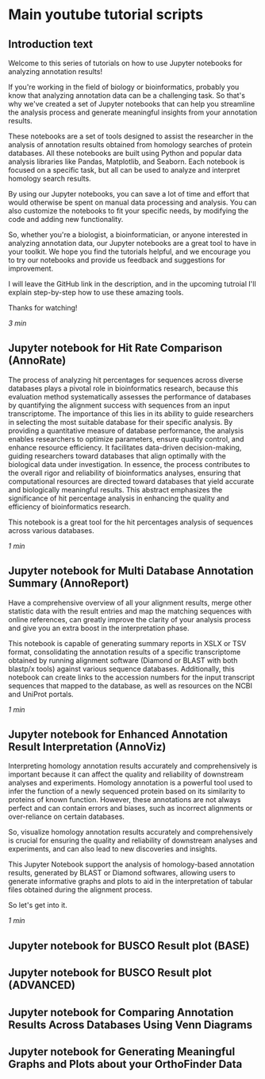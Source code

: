 # Main youtube tutorial scripts

## Introduction text

Welcome to this series of tutorials on how to use Jupyter notebooks for analyzing annotation results!

If you're working in the field of biology or bioinformatics, probably you know that analyzing annotation data can be a challenging task. 
So that's why we've created a set of Jupyter notebooks that can help you streamline the analysis process and generate meaningful insights from your annotation results.

These notebooks are a set of tools designed to assist the researcher in the analysis of annotation results obtained from homology searches of protein databases. 
All these notebooks are built using Python and popular data analysis libraries like Pandas, Matplotlib, and Seaborn. Each notebook is focused on a specific task, 
but all can be used to analyze and interpret homology search results.

By using our Jupyter notebooks, you can save a lot of time and effort that would otherwise be spent on manual data processing and analysis. 
You can also customize the notebooks to fit your specific needs, by modifying the code and adding new functionality.

So, whether you're a biologist, a bioinformatician, or anyone interested in analyzing annotation data, 
our Jupyter notebooks are a great tool to have in your toolkit. We hope you find the tutorials helpful, and we encourage you to try our notebooks 
and provide us feedback and suggestions for improvement. 

I will leave the GitHub link in the description, and in the upcoming tutroial I'll explain step-by-step how to use these amazing tools.

Thanks for watching!

*3 min*

## Jupyter notebook for Hit Rate Comparison (AnnoRate)

The process of analyzing hit percentages for sequences across diverse databases plays a pivotal role in bioinformatics research, because this evaluation method systematically assesses the performance of databases by quantifying the alignment success with sequences from an input transcriptome. The importance of this lies in its ability to guide researchers in selecting the most suitable database for their specific analysis. By providing a quantitative measure of database performance, the analysis enables researchers to optimize parameters, ensure quality control, and enhance resource efficiency. It facilitates data-driven decision-making, guiding researchers toward databases that align optimally with the biological data under investigation. In essence, the process contributes to the overall rigor and reliability of bioinformatics analyses, ensuring that computational resources are directed toward databases that yield accurate and biologically meaningful results. This abstract emphasizes the significance of hit percentage analysis in enhancing the quality and efficiency of bioinformatics research.

This notebook is a great tool for the hit percentages analysis of sequences across various databases.

*1 min*

## Jupyter notebook for Multi Database Annotation Summary (AnnoReport)

Have a comprehensive overview of all your alignment results, merge other statistic data with the result entries and map the matching sequences with online references, can greatly improve the clarity of your analysis process and give you an extra boost in the interpretation phase.

This notebook is capable of generating summary reports in XSLX or TSV format, consolidating the annotation results of a specific transcriptome obtained by running alignment software (Diamond or BLAST with both blastp/x tools) against various sequence databases. Additionally, this notebook can create links to the accession numbers for the input transcript sequences that mapped to the database, as well as resources on the NCBI and UniProt portals.

*1 min*

## Jupyter notebook for Enhanced Annotation Result Interpretation (AnnoViz)

Interpreting homology annotation results accurately and comprehensively is important because it can affect the quality and reliability of downstream analyses and experiments. Homology annotation is a powerful tool used to infer the function of a newly sequenced protein based on its similarity to proteins of known function. However, these annotations are not always perfect and can contain errors and biases, such as incorrect alignments or over-reliance on certain databases.

So, visualize homology annotation results accurately and comprehensively is crucial for ensuring the quality and reliability of downstream analyses and experiments, and can also lead to new discoveries and insights.

This Jupyter Notebook support the analysis of homology-based annotation results, generated by BLAST or Diamond softwares, allowing users to generate informative graphs and plots to aid in the interpretation of tabular files obtained during the alignment process.

So let's get into it.

*1 min*

## Jupyter notebook for BUSCO Result plot (BASE)
## Jupyter notebook for BUSCO Result plot (ADVANCED)
## Jupyter notebook for Comparing Annotation Results Across Databases Using Venn Diagrams
## Jupyter notebook for Generating Meaningful Graphs and Plots about your OrthoFinder Data


